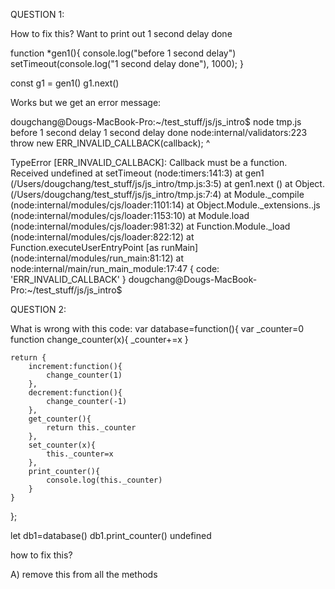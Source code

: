 
QUESTION 1: 

How to fix this? Want to print out 1 second delay done 

function *gen1(){
    console.log("before 1 second delay")
    setTimeout(console.log("1 second delay done"), 1000);
}

const g1 = gen1()
g1.next()

Works but we get an error message: 

dougchang@Dougs-MacBook-Pro:~/test_stuff/js/js_intro$ node tmp.js
before 1 second delay
1 second delay done
node:internal/validators:223
    throw new ERR_INVALID_CALLBACK(callback);
    ^

TypeError [ERR_INVALID_CALLBACK]: Callback must be a function. Received undefined
    at setTimeout (node:timers:141:3)
    at gen1 (/Users/dougchang/test_stuff/js/js_intro/tmp.js:3:5)
    at gen1.next (<anonymous>)
    at Object.<anonymous> (/Users/dougchang/test_stuff/js/js_intro/tmp.js:7:4)
    at Module._compile (node:internal/modules/cjs/loader:1101:14)
    at Object.Module._extensions..js (node:internal/modules/cjs/loader:1153:10)
    at Module.load (node:internal/modules/cjs/loader:981:32)
    at Function.Module._load (node:internal/modules/cjs/loader:822:12)
    at Function.executeUserEntryPoint [as runMain] (node:internal/modules/run_main:81:12)
    at node:internal/main/run_main_module:17:47 {
  code: 'ERR_INVALID_CALLBACK'
}
dougchang@Dougs-MacBook-Pro:~/test_stuff/js/js_intro$ 

QUESTION 2: 

What is wrong with this code: 
var database=function(){
    var _counter=0
    function change_counter(x){
        _counter+=x
    }

    return {
        increment:function(){
            change_counter(1)
        },
        decrement:function(){
            change_counter(-1)
        },
        get_counter(){
            return this._counter
        },
        set_counter(x){
            this._counter=x
        },
        print_counter(){
            console.log(this._counter)
        }
    }
};

let db1=database()
db1.print_counter()
undefined

how to fix this? 

A) remove this from all the methods

